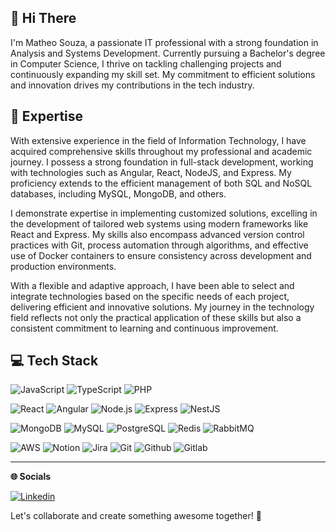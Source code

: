 **👋 Hi There**
---

I'm Matheo Souza, a passionate IT professional with a strong foundation in Analysis and Systems Development. Currently pursuing a Bachelor's degree in Computer Science, I thrive on tackling challenging projects and continuously expanding my skill set. My commitment to efficient solutions and innovation drives my contributions in the tech industry.

**🚀 Expertise**
---

With extensive experience in the field of Information Technology, I have acquired comprehensive skills throughout my professional and academic journey. I possess a strong foundation in full-stack development, working with technologies such as Angular, React, NodeJS, and Express. My proficiency extends to the efficient management of both SQL and NoSQL databases, including MySQL, MongoDB, and others.

I demonstrate expertise in implementing customized solutions, excelling in the development of tailored web systems using modern frameworks like React and Express. My skills also encompass advanced version control practices with Git, process automation through algorithms, and effective use of Docker containers to ensure consistency across development and production environments.

With a flexible and adaptive approach, I have been able to select and integrate technologies based on the specific needs of each project, delivering efficient and innovative solutions. My journey in the technology field reflects not only the practical application of these skills but also a consistent commitment to learning and continuous improvement.

**💻 Tech Stack**
---
![JavaScript](https://img.shields.io/badge/JavaScript-323330?style=for-the-badge&logo=javascript&logoColor=F7DF1E) ![TypeScript](https://img.shields.io/badge/TypeScript-007ACC?style=for-the-badge&logo=typescript&logoColor=white) ![PHP](https://img.shields.io/badge/PHP-777BB4?style=for-the-badge&logo=php&logoColor=white)

![React](https://img.shields.io/badge/React-20232A?style=for-the-badge&logo=react&logoColor=61DAFB) ![Angular](https://img.shields.io/badge/Angular-DD0031?style=for-the-badge&logo=angular&logoColor=white) ![Node.js](https://img.shields.io/badge/Node%20js-339933?style=for-the-badge&logo=nodedotjs&logoColor=white) ![Express](https://img.shields.io/badge/Express%20js-000000?style=for-the-badge&logo=express&logoColor=white) ![NestJS](https://img.shields.io/badge/nestjs-E0234E?style=for-the-badge&logo=nestjs&logoColor=white)

![MongoDB](https://img.shields.io/badge/MongoDB-4EA94B?style=for-the-badge&logo=mongodb&logoColor=white) ![MySQL](https://img.shields.io/badge/MySQL-005C84?style=for-the-badge&logo=mysql&logoColor=white) ![PostgreSQL](https://img.shields.io/badge/PostgreSQL-316192?style=for-the-badge&logo=postgresql&logoColor=white) ![Redis](https://img.shields.io/badge/redis-%23DD0031.svg?&style=for-the-badge&logo=redis&logoColor=white) ![RabbitMQ](https://img.shields.io/badge/rabbitmq-%23FF6600.svg?&style=for-the-badge&logo=rabbitmq&logoColor=white
	)

![AWS](https://img.shields.io/badge/Amazon_AWS-FF9900?style=for-the-badge&logo=amazonaws&logoColor=white) ![Notion](https://img.shields.io/badge/Notion-000000?style=for-the-badge&logo=notion&logoColor=white) ![Jira](https://img.shields.io/badge/Jira-0052CC?style=for-the-badge&logo=Jira&logoColor=white) ![Git](https://img.shields.io/badge/GIT-E44C30?style=for-the-badge&logo=git&logoColor=white) ![Github](https://img.shields.io/badge/GitHub-100000?style=for-the-badge&logo=github&logoColor=white) ![Gitlab](https://img.shields.io/badge/GitLab-330F63?style=for-the-badge&logo=gitlab&logoColor=white)


---

**🌐 Socials**

[![Linkedin](https://img.shields.io/badge/LinkedIn-0077B5?style=for-the-badge&logo=linkedin&logoColor=white)](https://www.linkedin.com/in/matheo-souza-286b17179/)

Let's collaborate and create something awesome together! 🚀
